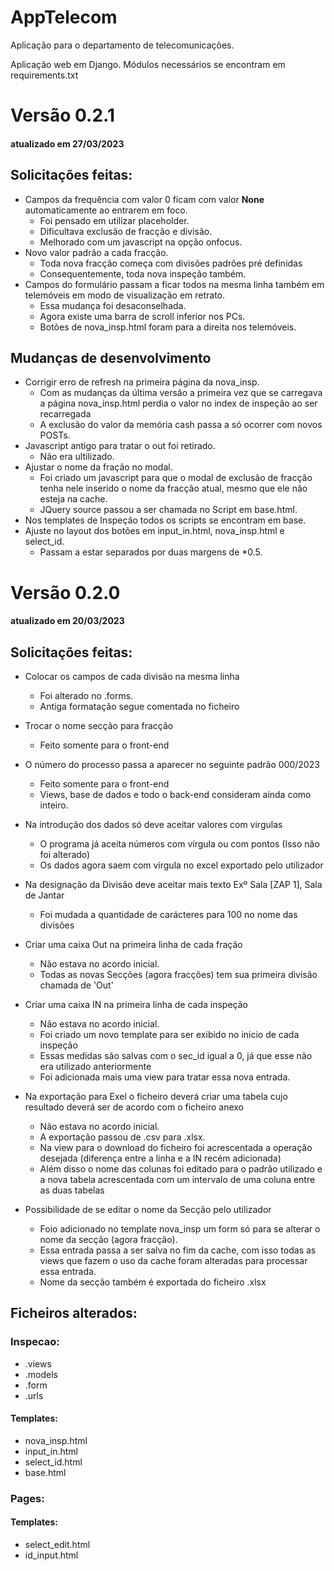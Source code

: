# AppTelecom

Aplicação para o departamento de telecomunicações. 

Aplicação web em Django. Módulos necessários se encontram em requirements.txt

# Versão 0.2.1
#### atualizado em 27/03/2023


## Solicitações feitas: 
- Campos da frequência com valor 0 ficam com valor **None** automaticamente ao entrarem em foco. 
  - Foi pensado em utilizar placeholder.
  - Dificultava exclusão de fracção e divisão.
  - Melhorado com um javascript na opção onfocus.
- Novo valor padrão a cada fracção.
  - Toda nova fracção começa com divisões padrões pré definidas
  - Consequentemente, toda nova inspeção também.
- Campos do formulário passam a ficar todos na mesma linha também em telemóveis
em modo de visualização em retrato.
  - Essa mudança foi desaconselhada.
  - Agora existe uma barra de scroll inferior nos PCs.
  - Botões de nova_insp.html foram para a direita nos telemóveis.

## Mudanças de desenvolvimento
- Corrigir erro de refresh na primeira página da nova_insp.
  - Com as mudanças da última versão a primeira vez que se carregava
a página nova_insp.html perdia o valor no index de inspeção ao ser 
recarregada
  - A exclusão do valor da memória cash passa a só ocorrer com novos
POSTs.
- Javascript antigo para tratar o out foi retirado.
  - Não era ultilizado.
- Ajustar o nome da fração no modal.
  - Foi criado um javascript para que o modal de exclusão de fracção 
tenha nele inserido o nome da fracção atual, mesmo que ele não 
esteja na cache.
  - JQuery source passou a ser chamada no Script em base.html.
- Nos templates de Inspeção todos os scripts se encontram em base.
- Ajuste no layout dos botões em input_in.html, nova_insp.html e select_id.
  - Passam a estar separados por duas margens de *0.5.  


# Versão 0.2.0
#### atualizado em 20/03/2023


## Solicitações feitas: 

- Colocar os campos de cada divisão na mesma linha
  - Foi alterado no .forms. 
  - Antiga formatação segue comentada no ficheiro

- Trocar o nome secção para fracção
  - Feito somente para o front-end

- O número do processo passa a aparecer no seguinte padrão 000/2023	 
  - Feito somente para o front-end
  - Views, base de dados e todo o back-end consideram ainda como inteiro.

- Na introdução dos dados só deve aceitar valores com virgulas
  - O programa já aceita números com vírgula ou com pontos (Isso não foi alterado)
  - Os dados agora saem com vírgula no excel exportado pelo utilizador

- Na designação da Divisão deve aceitar mais texto Exº Sala [ZAP 1], Sala de Jantar
  - Foi mudada a quantidade de carácteres para 100 no nome das divisões

- Criar uma caixa Out na primeira linha de cada fração
  - Não estava no acordo inicial. 
  - Todas as novas Secções (agora fracções) tem sua primeira divisão chamada de 'Out'

- Criar uma caixa IN na primeira linha de cada inspeção
  - Não estava no acordo inicial. 
  - Foi criado um novo template para ser exibido no inicio de cada inspeção
  - Essas medidas são salvas com o sec_id igual a 0, já que esse não era utilizado anteriormente
  - Foi adicionada mais uma view para tratar essa nova entrada. 

- Na exportação para Exel o ficheiro deverá criar uma tabela cujo resultado deverá ser de acordo com o ficheiro anexo
  - Não estava no acordo inicial. 
  - A exportação passou de .csv para .xlsx.
  - Na view para o download do ficheiro foi acrescentada a operação desejada (diferença entre a linha e a IN recém adicionada)
  - Além disso o nome das colunas foi editado para o padrão utilizado e a nova tabela acrescentada com um intervalo de uma coluna entre as duas tabelas

- Possibilidade de se editar o nome da Secção pelo utilizador
  - Foio adicionado no template nova_insp um form só para se alterar o nome da secção (agora fracção). 
  - Essa entrada passa a ser salva no fim da cache, com isso todas as views que fazem o uso da cache foram alteradas para processar essa entrada.
  - Nome da secção também é exportada do ficheiro .xlsx

## Ficheiros alterados:

### Inspecao:
- .views
- .models
- .form
- .urls

#### Templates:
- nova_insp.html
- input_in.html
- select_id.html
- base.html

### Pages:

#### Templates:
- select_edit.html
- id_input.html
